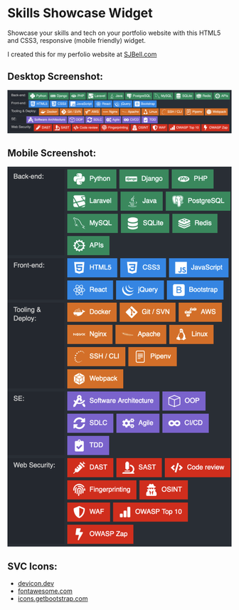 # Skills Showcase Widget
Showcase your skills and tech on your portfolio website with this HTML5 and CSS3, responsive (mobile friendly) widget.

I created this for my perfolio website at [SJBell.com](https://sjbell.com "SJBell Portfolio")

## Desktop Screenshot:
![Desktop screenshot](https://github.com/sjbell/skills_showcase_widget/blob/main/skills-desktop.png?raw=true "Desktop screenshot")

## Mobile Screenshot:
![Mobile screenshot](https://github.com/sjbell/skills_showcase_widget/blob/main/skills-mobile.png?raw=true "Mobile screenshot")

## SVC Icons:
- [devicon.dev](https://devicon.dev "Devicon")
- [fontawesome.com](https://fontawesome.com "Fontawesome")
- [icons.getbootstrap.com](https://icons.getbootstrap.com "Bootstrap Icons")
